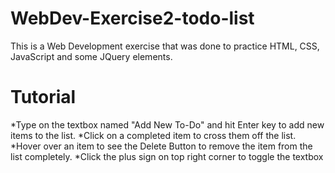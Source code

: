 # WebDev-Exercise2-todo-list

This is a Web Development exercise that was done to practice HTML, CSS, JavaScript and some JQuery elements.

# Tutorial
*Type on the textbox named "Add New To-Do" and hit Enter key to add new items to the list.
*Click on a completed item to cross them off the list.
*Hover over an item to see the Delete Button to remove the item from the list completely.
*Click the plus sign on top right corner to toggle the textbox
